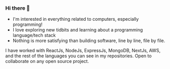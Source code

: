 ### Hi there 👋

<!--
**fromendtostart/fromendtostart** is a ✨ _special_ ✨ repository because its `README.md` (this file) appears on your GitHub profile.

Here are some ideas to get you started:

- 🔭 I’m currently working on ...
- 🌱 I’m currently learning ...
- 👯 I’m looking to collaborate on ...
- 🤔 I’m looking for help with ...
- 💬 Ask me about ...
- 📫 How to reach me: ...
- 😄 Pronouns: ...
- ⚡ Fun fact: ...
-->

* I'm interested in everything related to computers, especially programming!
* I love exploring new tidbits and learning about a programming language/tech stack
* Nothing is more satisfying than building software, line by line, file by file.

I have worked with ReactJs, NodeJs, ExpressJs, MongoDB, NextJs, AWS, and the rest of the languages you can see in my repositories. Open to collaborate on any open source project.
